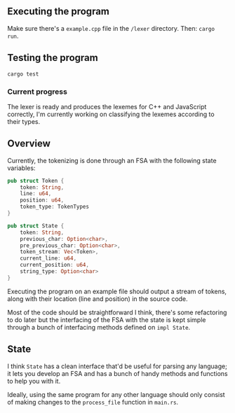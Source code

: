 ## Executing the program

Make sure there's a `example.cpp` file in the `/lexer` directory. Then: `cargo run`.

## Testing the program

`cargo test`

### Current progress

The lexer is ready and produces the lexemes for C++ and JavaScript correctly, I'm currently working on classifying the lexemes according to their types.

## Overview

Currently, the tokenizing is done through an FSA with the following state variables:

```rust
pub struct Token {
    token: String,
    line: u64,
    position: u64,
    token_type: TokenTypes
}

pub struct State {
    token: String,
    previous_char: Option<char>,
    pre_previous_char: Option<char>,
    token_stream: Vec<Token>,
    current_line: u64,
    current_position: u64,
    string_type: Option<char>
}
```

Executing the program on an example file should output a stream of tokens, along with their location (line and position) in the source code.

Most of the code should be straightforward I think, there's some refactoring to do later but the interfacing of the FSA with the state is kept simple through a bunch of interfacing methods defined on `impl State`.

## State

I think `State` has a clean interface that'd be useful for parsing any language; it lets you develop an FSA and has a bunch of handy methods and functions to help you with it.

Ideally, using the same program for any other language should only consist of making changes to the `process_file` function in `main.rs`.
